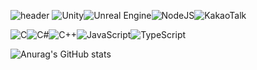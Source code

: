 ![header](https://capsule-render.vercel.app/api?type=Waving&color=gradient&height=150&section=header&text=KKUBUL&fontAlign=80&fontAlignY=40&fontSize=70&animation=scaleIn)
![Unity](https://img.shields.io/badge/unity-%23000000.svg?style=for-the-badge&logo=unity&logoColor=white)![Unreal Engine](https://img.shields.io/badge/unrealengine-%23313131.svg?style=for-the-badge&logo=unrealengine&logoColor=white)![NodeJS](https://img.shields.io/badge/node.js-6DA55F?style=for-the-badge&logo=node.js&logoColor=white)![KakaoTalk](https://img.shields.io/badge/kakaotalk-ffcd00.svg?style=for-the-badge&logo=kakaotalk&logoColor=000000)

![C](https://img.shields.io/badge/c-%2300599C.svg?style=for-the-badge&logo=c&logoColor=white)![C#](https://img.shields.io/badge/c%23-%23239120.svg?style=for-the-badge&logo=c-sharp&logoColor=white)![C++](https://img.shields.io/badge/c++-%2300599C.svg?style=for-the-badge&logo=c%2B%2B&logoColor=white)![JavaScript](https://img.shields.io/badge/javascript-%23323330.svg?style=for-the-badge&logo=javascript&logoColor=%23F7DF1E)![TypeScript](https://img.shields.io/badge/typescript-%23007ACC.svg?style=for-the-badge&logo=typescript&logoColor=white)
	

![Anurag's GitHub stats](https://github-readme-stats.vercel.app/api?username=9Dollar&&show_icons=true&theme=tokyonight)
